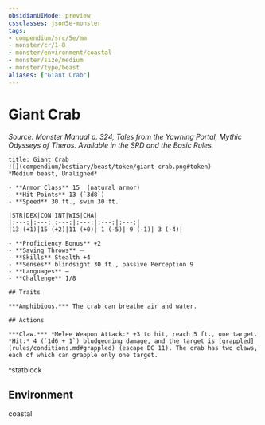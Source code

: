 ```yaml
---
obsidianUIMode: preview
cssclasses: json5e-monster
tags:
- compendium/src/5e/mm
- monster/cr/1-8
- monster/environment/coastal
- monster/size/medium
- monster/type/beast
aliases: ["Giant Crab"]
---
```

# Giant Crab
*Source: Monster Manual p. 324, Tales from the Yawning Portal, Mythic Odysseys of Theros. Available in the SRD and the Basic Rules.*  

```ad-statblock
title: Giant Crab
![](compendium/bestiary/beast/token/giant-crab.png#token)
*Medium beast, Unaligned*

- **Armor Class** 15  (natural armor)
- **Hit Points** 13 (`3d8`)
- **Speed** 30 ft., swim 30 ft.

|STR|DEX|CON|INT|WIS|CHA|
|:---:|:---:|:---:|:---:|:---:|:---:|
|13 (+1)|15 (+2)|11 (+0)| 1 (-5)| 9 (-1)| 3 (-4)|

- **Proficiency Bonus** +2
- **Saving Throws** ⏤
- **Skills** Stealth +4
- **Senses** blindsight 30 ft., passive Perception 9
- **Languages** —
- **Challenge** 1/8

## Traits

***Amphibious.*** The crab can breathe air and water.

## Actions

***Claw.*** *Melee Weapon Attack:* +3 to hit, reach 5 ft., one target. *Hit:* 4 (`1d6 + 1`) bludgeoning damage, and the target is [grappled](rules/conditions.md#grappled) (escape DC 11). The crab has two claws, each of which can grapple only one target.
```
^statblock

## Environment

coastal